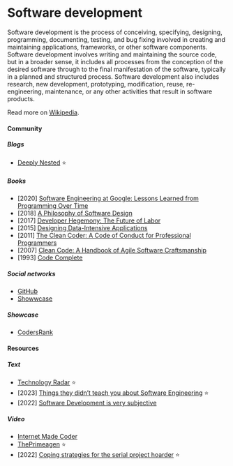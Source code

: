 # Software development

Software development is the process of conceiving, specifying, designing, programming, documenting, testing, and bug fixing involved in creating and maintaining applications, frameworks, or other software components. Software development involves writing and maintaining the source code, but in a broader sense, it includes all processes from the conception of the desired software through to the final manifestation of the software, typically in a planned and structured process. Software development also includes research, new development, prototyping, modification, reuse, re-engineering, maintenance, or any other activities that result in software products.

Read more on [Wikipedia](https://en.wikipedia.org/wiki/Software_development).

#### Community

##### Blogs
- [Deeply Nested](https://nested.substack.com) ⭐

##### Books
- [2020] [Software Engineering at Google: Lessons Learned from Programming Over Time](https://www.goodreads.com/book/show/48816586-software-engineering-at-google)
- [2018] [A Philosophy of Software Design](https://www.goodreads.com/book/show/39996759-a-philosophy-of-software-design)
- [2017] [Developer Hegemony: The Future of Labor](https://www.goodreads.com/book/show/35051753-developer-hegemony)
- [2015] [Designing Data-Intensive Applications](https://dataintensive.net)
- [2011] [The Clean Coder: A Code of Conduct for Professional Programmers](https://www.goodreads.com/book/show/10284614-the-clean-coder)
- [2007] [Clean Code: A Handbook of Agile Software Craftsmanship](https://www.goodreads.com/book/show/3735293-clean-code)
- [1993] [Code Complete](https://www.goodreads.com/book/show/4845.Code_Complete)

##### Social networks
- [GitHub](https://github.com)
- [Showwcase](https://www.showwcase.com)

##### Showcase
- [CodersRank](https://codersrank.io)

#### Resources

##### Text
- [Technology Radar](https://www.thoughtworks.com/radar) ⭐
- [2023] [Things they didn’t teach you about Software Engineering](https://vadimkravcenko.com/shorts/things-they-didnt-teach-you) ⭐
- [2022] [Software Development is very subjective](https://vadimkravcenko.com/shorts/software-development-subjective)

##### Video
- [Internet Made Coder](https://www.youtube.com/channel/UCcJQ96WlEhJ0Ve0SLmU310Q)
- [ThePrimeagen](https://www.youtube.com/channel/UC8ENHE5xdFSwx71u3fDH5Xw) ⭐
- [2022] [Coping strategies for the serial project hoarder](https://simonwillison.net/2022/Nov/26/productivity) ⭐
